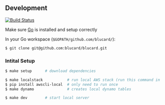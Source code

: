 ## Development
[![Build Status](https://travis-ci.com/blucard/blucard.svg?branch=master)](https://travis-ci.com/blucard/blucard)

Make sure [Go](https://ahmadawais.com/install-go-lang-on-macos-with-homebrew/) is installed and setup correctly

In your Go workspace (`$GOPATH/github.com/blucard/`):
```bash
$ git clone git@github.com:blucard/blucard.git
```

### Intital Setup
```bash
$ make setup      # download dependencies
```

```bash
$ make localstack           # run local AWS stack (run this command in a different window/tab)
$ pip install awscli-local  # only need to run once
$ make dynamo               # creates local dynamo tables

$ make dev        # start local server
```
